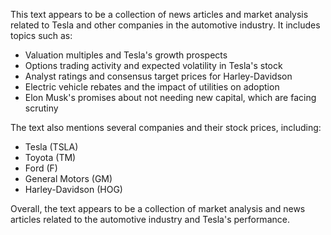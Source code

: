 This text appears to be a collection of news articles and market analysis related to Tesla and other companies in the automotive industry. It includes topics such as:

* Valuation multiples and Tesla's growth prospects
* Options trading activity and expected volatility in Tesla's stock
* Analyst ratings and consensus target prices for Harley-Davidson
* Electric vehicle rebates and the impact of utilities on adoption
* Elon Musk's promises about not needing new capital, which are facing scrutiny

The text also mentions several companies and their stock prices, including:

* Tesla (TSLA)
* Toyota (TM)
* Ford (F)
* General Motors (GM)
* Harley-Davidson (HOG)

Overall, the text appears to be a collection of market analysis and news articles related to the automotive industry and Tesla's performance.